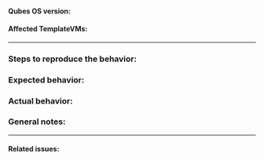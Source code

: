 #### Qubes OS version:
<!-- (e.g., `R3.2`)
     You can get it from the dom0 terminal with the command
         cat /etc/qubes-release
  -->

#### Affected TemplateVMs: 
<!-- (e.g., `fedora-23`, if applicable) -->
---

### Steps to reproduce the behavior:

### Expected behavior:

### Actual behavior:

### General notes:


---

#### Related issues:


